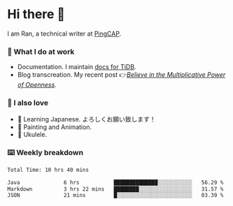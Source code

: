 # Hi there 👋

I am Ran, a technical writer at [PingCAP](https://pingcap.com/).

### 📝 What I do at work

- Documentation. I maintain [docs for TiDB](https://github.com/pingcap/docs).
- Blog transcreation. My recent post 👉[*Believe in the Multiplicative Power of Openness*](https://pingcap.com/blog/believe-in-the-multiplicative-power-of-openness-open-source-community).

### 🤠 I also love

- 💬 Learning Japanese. よろしくお願い致します！
- 🎨 Painting and Animation.
- 🎵 Ukulele.

### ⌨️ Weekly breakdown

<!--START_SECTION:waka-->

```txt
Total Time: 10 hrs 40 mins

Java              6 hrs           ██████████████░░░░░░░░░░░   56.29 %
Markdown          3 hrs 22 mins   ████████░░░░░░░░░░░░░░░░░   31.57 %
JSON              21 mins         █░░░░░░░░░░░░░░░░░░░░░░░░   03.39 %
```

<!--END_SECTION:waka-->
